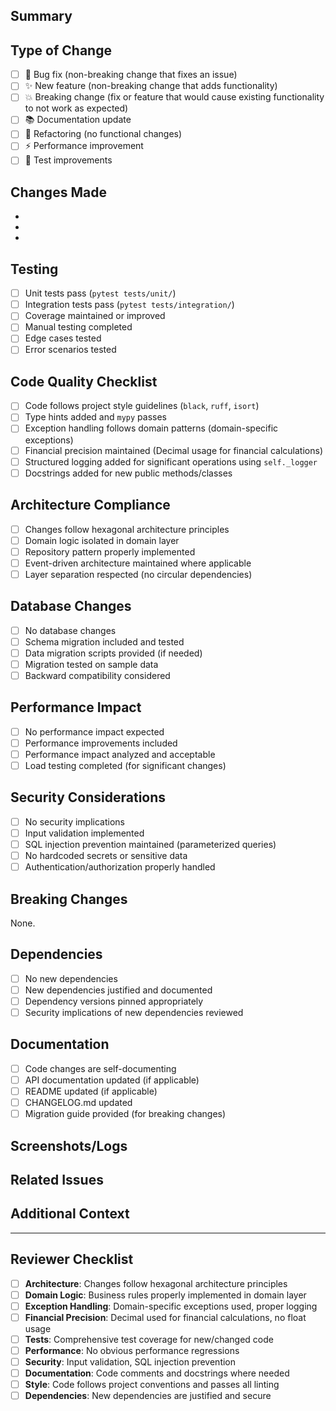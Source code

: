 ## Summary
<!-- Provide a brief description of the changes and the motivation behind them -->

## Type of Change
<!-- Mark the relevant option with an "x" -->
- [ ] 🐛 Bug fix (non-breaking change that fixes an issue)
- [ ] ✨ New feature (non-breaking change that adds functionality)  
- [ ] 💥 Breaking change (fix or feature that would cause existing functionality to not work as expected)
- [ ] 📚 Documentation update
- [ ] 🔧 Refactoring (no functional changes)
- [ ] ⚡ Performance improvement
- [ ] 🧪 Test improvements

## Changes Made
<!-- List specific changes made in this PR -->
- 
- 
- 

## Testing
<!-- Mark completed testing activities -->
- [ ] Unit tests pass (`pytest tests/unit/`)
- [ ] Integration tests pass (`pytest tests/integration/`)
- [ ] Coverage maintained or improved
- [ ] Manual testing completed
- [ ] Edge cases tested
- [ ] Error scenarios tested

## Code Quality Checklist
<!-- Ensure all quality standards are met -->
- [ ] Code follows project style guidelines (`black`, `ruff`, `isort`)
- [ ] Type hints added and `mypy` passes
- [ ] Exception handling follows domain patterns (domain-specific exceptions)
- [ ] Financial precision maintained (Decimal usage for financial calculations)
- [ ] Structured logging added for significant operations using `self._logger`
- [ ] Docstrings added for new public methods/classes

## Architecture Compliance
<!-- Verify adherence to hexagonal architecture -->
- [ ] Changes follow hexagonal architecture principles
- [ ] Domain logic isolated in domain layer
- [ ] Repository pattern properly implemented
- [ ] Event-driven architecture maintained where applicable
- [ ] Layer separation respected (no circular dependencies)

## Database Changes
<!-- Select one and provide details if applicable -->
- [ ] No database changes
- [ ] Schema migration included and tested
- [ ] Data migration scripts provided (if needed)
- [ ] Migration tested on sample data
- [ ] Backward compatibility considered

## Performance Impact
<!-- Assess performance implications -->
- [ ] No performance impact expected
- [ ] Performance improvements included
- [ ] Performance impact analyzed and acceptable
- [ ] Load testing completed (for significant changes)

## Security Considerations
<!-- Address security aspects -->
- [ ] No security implications
- [ ] Input validation implemented
- [ ] SQL injection prevention maintained (parameterized queries)
- [ ] No hardcoded secrets or sensitive data
- [ ] Authentication/authorization properly handled

## Breaking Changes
<!-- If this is a breaking change, describe what breaks and how to migrate -->
None.

<!-- If there are breaking changes, replace "None." with:
### What breaks:
- 

### Migration steps:
1. 
2. 

### Backward compatibility:
- [ ] Backward compatibility maintained
- [ ] Deprecation warnings added
- [ ] Migration guide provided
-->

## Dependencies
<!-- List any new dependencies or version updates -->
- [ ] No new dependencies
- [ ] New dependencies justified and documented
- [ ] Dependency versions pinned appropriately
- [ ] Security implications of new dependencies reviewed

## Documentation
<!-- Ensure proper documentation -->
- [ ] Code changes are self-documenting
- [ ] API documentation updated (if applicable)
- [ ] README updated (if applicable)  
- [ ] CHANGELOG.md updated
- [ ] Migration guide provided (for breaking changes)

## Screenshots/Logs
<!-- Include relevant screenshots, logs, or output examples if applicable -->

## Related Issues
<!-- Link related issues using GitHub keywords -->
<!-- Examples:
Closes #123
Fixes #456
Related to #789
-->

## Additional Context
<!-- Add any other context about the PR here -->

---

## Reviewer Checklist
<!-- For reviewers - do not modify -->
- [ ] **Architecture**: Changes follow hexagonal architecture principles
- [ ] **Domain Logic**: Business rules properly implemented in domain layer
- [ ] **Exception Handling**: Domain-specific exceptions used, proper logging
- [ ] **Financial Precision**: Decimal used for financial calculations, no float usage
- [ ] **Tests**: Comprehensive test coverage for new/changed code
- [ ] **Performance**: No obvious performance regressions
- [ ] **Security**: Input validation, SQL injection prevention
- [ ] **Documentation**: Code comments and docstrings where needed
- [ ] **Style**: Code follows project conventions and passes all linting
- [ ] **Dependencies**: New dependencies are justified and secure